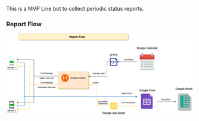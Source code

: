 This is a MVP Line bot to collect periodic status reports.

### Report Flow
![Alt](docs/report-flow.png)